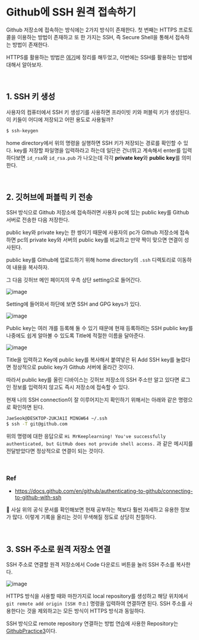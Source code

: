 # Github에 SSH 원격 접속하기

Github 저장소에 접속하는 방식에는 2가지 방식이 존재한다. 첫 번째는 HTTPS 프로토콜을 이용하는 방법이 존재하고 또 한 가지는 SSH, 즉 Secure Shell을 통해서 접속하는 방법이 존재한다.

HTTPS를 활용하는 방법은 [여기](https://github.com/MrKeeplearning/TIL/blob/main/GIT/GIT3-CLI%EB%B0%B1%EC%97%85.md#2-http-%EB%B0%A9%EC%8B%9D%EC%9D%84-%ED%99%9C%EC%9A%A9%ED%95%9C-%EC%9B%90%EA%B2%A9%EC%A0%80%EC%9E%A5%EC%86%8C-%EC%97%B0%EA%B2%B0)에 정리를 해두었고, 이번에는 SSH를 활용하는 방법에 대해서 알아보자.

<br/>

## 1. SSH 키 생성

사용자의 컴퓨터에서 SSH 키 생성기를 사용하면 프라이빗 키와 퍼블릭 키가 생성된다. 이 키들이 어디에 저장되고 어떤 용도로 사용될까?

```bash
$ ssh-keygen
```
home directory에서 위의 명령을 실행하면 SSH 키가 저장되는 경로를 확인할 수 있다. key를 저장할 파일명을 입력하라고 하는데 일단은 건너뛰고 계속해서 enter를 입력하다보면 `id_rsa`와 `id_rsa.pub` 가 나오는데 각각 **private key**와 **public key**를 의미한다.

<br/>

## 2. 깃허브에 퍼블릭 키 전송

SSH 방식으로 Github 저장소에 접속하려면 사용자 pc에 있는 public key를 Github 서버로 전송한 다음 저장한다.

public key와 private key는 한 쌍이기 때문에 사용자의 pc가 Github 저장소에 접속하면 pc의 private key와 서버의 public key를 비교하고 만약 짝이 맞으면 연결이 성사된다.

public key를 Github에 업로드하기 위해 home directory의 `.ssh` 디렉토리로 이동하여 내용을 복사하자.

그 다음 깃허브 메인 페이지의 우측 상단 setting으로 들어간다.

![image](https://user-images.githubusercontent.com/27791880/126069709-1d6a68ee-1d52-483b-88e5-fc7144019d8a.png)

Setting에 들어와서 하단에 보면 SSH and GPG keys가 있다.

![image](https://user-images.githubusercontent.com/27791880/126069758-070674f6-588e-4e8b-8e59-680eb6617b84.png)

Public key는 여러 개를 등록해 둘 수 있기 때문에 현재 등록하려는 SSH public key를 나중에도 쉽게 알아볼 수 있도록 Title에 적절한 이름을 달아준다.

![image](https://user-images.githubusercontent.com/27791880/126069854-e62b7646-257e-4315-b6cf-3bee32fbd030.png)

Title을 입력하고 Key에 public key를 복사해서 붙여넣은 뒤 Add SSH key를 눌렀다면 정상적으로 public key가 Github 서버에 올라간 것이다.

따라서 public key를 올린 디바이스는 깃허브 저장소의 SSH 주소만 알고 있다면 로그인 정보를 입력하지 않고도 즉시 저장소에 접속할 수 있다.

현재 나의 SSH connection이 잘 이루어지는지 확인하기 위해서는 아래와 같은 명령으로 확인하면 된다.

```bash
JaeSeok@DESKTOP-2UKJA1I MINGW64 ~/.ssh
$ ssh -T git@github.com
```

위의 명령에 대한 응답으로 `Hi MrKeeplearning! You've successfully authenticated, but GitHub does not provide shell access.` 과 같은 메시지를 전달받았다면 정상적으로 연결이 되는 것이다.

<br/>

### Ref
* https://docs.github.com/en/github/authenticating-to-github/connecting-to-github-with-ssh

🤔 사실 위의 공식 문서를 확인해보면 현재 공부하는 책보다 훨씬 자세하고 유용한 정보가 많다. 이렇게 기록을 올리는 것이 무색해질 정도로 상당히 친절하다.

<br/>

## 3. SSH 주소로 원격 저장소 연결

SSH 주소로 연결할 원격 저장소에서 Code 다운로드 버튼을 눌러 SSH 주소를 복사한다.

![image](https://user-images.githubusercontent.com/27791880/126070135-3a32b1ad-6f34-4376-8b37-c5760349816a.png)

HTTPS 방식을 사용할 때와 마찬가지로 local repository를 생성하고 해당 위치에서 `git remote add origin [SSH 주소]` 명령을 입력하여 연결하면 된다. SSH 주소를 사용한다는 것을 제외하고는 모든 방식이 HTTPS 방식과 동일하다.

SSH 방식으로 remote repository 연결하는 방법 연습에 사용한 Repository는 [GithubPractice3](https://github.com/MrKeeplearning/GithubPractice3)이다.